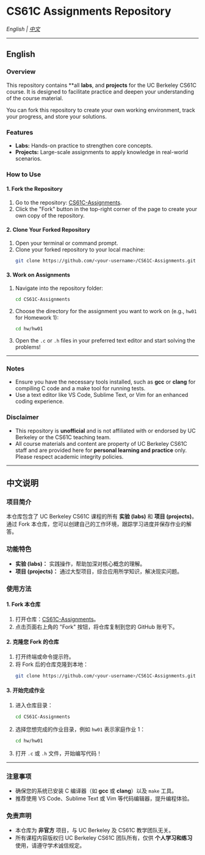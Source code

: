 # CS61C Assignments Repository

*English | [中文](#中文说明)*

---

## English

### Overview
This repository contains **all **labs**, and **projects** for the UC Berkeley CS61C course. It is designed to facilitate practice and deepen your understanding of the course material.

You can fork this repository to create your own working environment, track your progress, and store your solutions.

### Features
- **Labs:** Hands-on practice to strengthen core concepts.
- **Projects:** Large-scale assignments to apply knowledge in real-world scenarios.

### How to Use

#### 1. Fork the Repository
1. Go to the repository: [CS61C-Assignments](https://github.com/InsideEmpire/CS61C-Assignments).
2. Click the "Fork" button in the top-right corner of the page to create your own copy of the repository.

#### 2. Clone Your Forked Repository
1. Open your terminal or command prompt.
2. Clone your forked repository to your local machine:
   ```bash
   git clone https://github.com/<your-username>/CS61C-Assignments.git
   ```

#### 3. Work on Assignments
1. Navigate into the repository folder:
   ```bash
   cd CS61C-Assignments
   ```
2. Choose the directory for the assignment you want to work on (e.g., `hw01` for Homework 1):
   ```bash
   cd hw/hw01
   ```
3. Open the `.c` or `.h` files in your preferred text editor and start solving the problems!

---

### Notes
- Ensure you have the necessary tools installed, such as **gcc** or **clang** for compiling C code and a make tool for running tests.
- Use a text editor like VS Code, Sublime Text, or Vim for an enhanced coding experience.

### Disclaimer
- This repository is **unofficial** and is not affiliated with or endorsed by UC Berkeley or the CS61C teaching team.
- All course materials and content are property of UC Berkeley CS61C staff and are provided here for **personal learning and practice** only. Please respect academic integrity policies.

---

## 中文说明

### 项目简介
本仓库包含了 UC Berkeley CS61C 课程的所有 **实验 (labs)** 和 **项目 (projects)**。通过 Fork 本仓库，您可以创建自己的工作环境，跟踪学习进度并保存作业的解答。

### 功能特色
- **实验 (labs)：** 实践操作，帮助加深对核心概念的理解。
- **项目 (projects)：** 通过大型项目，综合应用所学知识，解决现实问题。

### 使用方法

#### 1. Fork 本仓库
1. 打开仓库：[CS61C-Assignments](https://github.com/InsideEmpire/CS61C-Assignments)。
2. 点击页面右上角的 "Fork" 按钮，将仓库复制到您的 GitHub 账号下。

#### 2. 克隆您 Fork 的仓库
1. 打开终端或命令提示符。
2. 将 Fork 后的仓库克隆到本地：
   ```bash
   git clone https://github.com/<your-username>/CS61C-Assignments.git
   ```

#### 3. 开始完成作业
1. 进入仓库目录：
   ```bash
   cd CS61C-Assignments
   ```
2. 选择您想完成的作业目录，例如 `hw01` 表示家庭作业 1：
   ```bash
   cd hw/hw01
   ```
3. 打开 `.c` 或 `.h` 文件，开始编写代码！

---

### 注意事项
- 确保您的系统已安装 C 编译器（如 **gcc** 或 **clang**）以及 `make` 工具。
- 推荐使用 VS Code、Sublime Text 或 Vim 等代码编辑器，提升编程体验。

### 免责声明
- 本仓库为 **非官方** 项目，与 UC Berkeley 及 CS61C 教学团队无关。
- 所有课程内容版权归 UC Berkeley CS61C 团队所有，仅供 **个人学习和练习** 使用，请遵守学术诚信规定。
